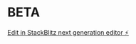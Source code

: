 # BETA

[Edit in StackBlitz next generation editor ⚡️](https://stackblitz.com/~/github.com/AyoubGG/BETA)